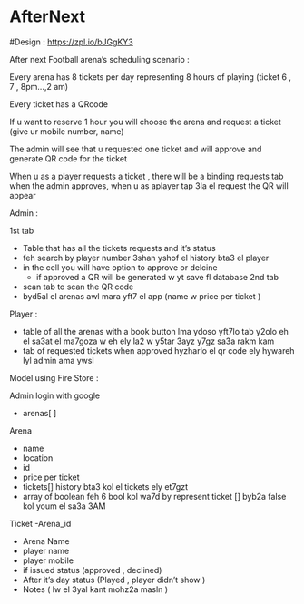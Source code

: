 # AfterNext

#Design : 
https://zpl.io/bJGgKY3



After next Football arena’s  scheduling  scenario :

Every arena has 8 tickets per day representing 8 hours of playing  (ticket 6 , 7 , 8pm…,2 am) 

Every ticket has a QRcode

If u want to reserve 1 hour you will choose the arena and request a ticket  (give ur mobile number, name)

The admin will see that u requested one ticket and will approve and generate QR code for the ticket

When u as a player requests a ticket , there will be a binding requests tab when the admin approves, when u as aplayer  tap 3la el request the QR will appear 


Admin :

1st tab
- Table that has all the tickets requests and it’s status
- feh search by player number 3shan yshof el history bta3 el player 
- in the cell you will have option to approve or delcine 
    - if approved a QR will be generated w yt save fl database
2nd tab
- scan tab to scan the QR code 
- byd5al el arenas awl mara yft7 el app (name w price per ticket )



Player :
 - table of all the arenas with a book button lma ydoso yft7lo tab y2olo eh el sa3at el ma7goza w eh ely la2 w y5tar 3ayz y7gz sa3a rakm kam
- tab of requested tickets when approved hyzharlo el qr code ely hywareh lyl admin ama ywsl


Model using Fire Store :

Admin 
 login with google 
- arenas[ ]

Arena 
  - name 
  - location
  -  id
- price per ticket
- tickets[] history bta3 kol el tickets ely et7gzt
- array of boolean feh 6 bool kol wa7d by represent ticket  [] byb2a false kol youm el sa3a 3AM

Ticket
  -Arena_id
  - Arena Name
- player name
- player mobile
- if issued status (approved , declined)
- After it’s day status (Played , player didn’t show )
- Notes ( lw el 3yal kant mohz2a masln ) 
